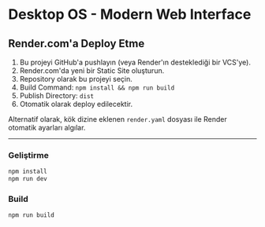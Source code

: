 # Desktop OS - Modern Web Interface

## Render.com'a Deploy Etme

1. Bu projeyi GitHub'a pushlayın (veya Render'ın desteklediği bir VCS'ye).
2. Render.com'da yeni bir Static Site oluşturun.
3. Repository olarak bu projeyi seçin.
4. Build Command: `npm install && npm run build`
5. Publish Directory: `dist`
6. Otomatik olarak deploy edilecektir.

Alternatif olarak, kök dizine eklenen `render.yaml` dosyası ile Render otomatik ayarları algılar.

---

### Geliştirme
```bash
npm install
npm run dev
```

### Build
```bash
npm run build
``` 